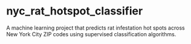 # nyc_rat_hotspot_classifier
A machine learning project that predicts rat infestation hot spots across New York City ZIP codes using supervised classification algorithms.
